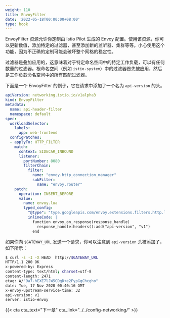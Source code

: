 ```yaml
---
weight: 110
title: EnvoyFilter
date: '2022-05-18T00:00:00+08:00'
type: book
---
```


EnvoyFilter 资源允许你定制由 Istio Pilot 生成的 Envoy 配置。使用该资源，你可以更新数值，添加特定的过滤器，甚至添加新的监听器、集群等等。小心使用这个功能，因为不正确的定制可能会破坏整个网格的稳定性。

过滤器是叠加应用的，这意味着对于特定命名空间中的特定工作负载，可以有任何数量的过滤器。根命名空间（例如 `istio-system`）中的过滤器首先被应用，然后是工作负载命名空间中的所有匹配过滤器。

下面是一个 EnvoyFilter 的例子，它在请求中添加了一个名为 `api-version` 的头。

```yaml
apiVersion: networking.istio.io/v1alpha3
kind: EnvoyFilter
metadata:
  name: api-header-filter
  namespace: default
spec:
  workloadSelector:
    labels:
      app: web-frontend
  configPatches:
  - applyTo: HTTP_FILTER
    match:
      context: SIDECAR_INBOUND
      listener:
        portNumber: 8080
        filterChain:
          filter:
            name: "envoy.http_connection_manager"
            subFilter:
              name: "envoy.router"
    patch:
      operation: INSERT_BEFORE
      value:
        name: envoy.lua
        typed_config:
          "@type": "type.googleapis.com/envoy.extensions.filters.http.lua.v3.Lua"
          inlineCode: |
            function envoy_on_response(response_handle)
              response_handle:headers():add("api-version", "v1")
            end
```

如果你向 `$GATEWAY_URL` 发送一个请求，你可以注意到 `api-version` 头被添加了，如下所示：

```sh
$ curl -s -I -X HEAD  http://$GATEWAY_URL
HTTP/1.1 200 OK
x-powered-by: Express
content-type: text/html; charset=utf-8
content-length: 2471
etag: W/"9a7-hEXE7lJW5CDgD+e2FypGgChcgho"
date: Tue, 17 Nov 2020 00:40:16 GMT
x-envoy-upstream-service-time: 32
api-version: v1
server: istio-envoy
```

{{< cta cta_text="下一章" cta_link="../../config-networking/" >}}
